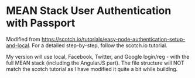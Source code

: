 # MEAN Stack User Authentication with Passport

Modified from https://scotch.io/tutorials/easy-node-authentication-setup-and-local.
For a detailed step-by-step, follow the scotch.io tutorial.

My version will use local, Facebook, Twitter, and Google login/reg - with the full MEAN stack (including the AngularJS part). The file structure will NOT match the scotch tutorial as I have modified it quite a bit while building.